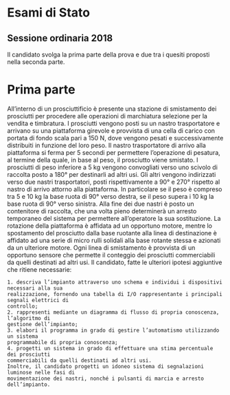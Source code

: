 # Esami di Stato

## Sessione ordinaria 2018

Il candidato svolga la prima parte della prova e due tra i quesiti proposti nella
seconda parte. 

# Prima parte

All’interno di un prosciuttificio è presente una stazione di smistamento dei prosciutti per
procedere alle operazioni di marchiatura selezione per la vendita e timbratura.
I prosciutti vengono posti su un nastro trasportatore e arrivano su una piattaforma girevole
e provvista di una cella di carico con portata di fondo scala pari a 150 N, dove vengono
pesati e successivamente distribuiti in funzione del loro peso.
Il nastro trasportatore di arrivo alla piattaforma si ferma per 5 secondi per permettere
l’operazione di pesatura, al termine della quale, in base al peso, il prosciutto viene
smistato.
I prosciutti di peso inferiore a 5 kg vengono convogliati verso uno scivolo di raccolta posto
a 180° per destinarli ad altri usi.
Gli altri vengono indirizzati verso due nastri trasportatori, posti rispettivamente a 90° e
270° rispetto al nastro di arrivo attorno alla piattaforma.
In particolare se il peso è compreso tra 5 e 10 kg la base ruota di 90° verso destra, se il
peso supera i 10 kg la base ruota di 90° verso sinistra.
Alla fine dei due nastri è posto un contenitore di raccolta, che una volta pieno determinerà
un arresto temporaneo del sistema per permettere all’operatore la sua sostituzione.
La rotazione della piattaforma è affidata ad un opportuno motore, mentre lo spostamento
del prosciutto dalla base ruotante alla linea di destinazione è affidato ad una serie di micro
rulli solidali alla base rotante stessa e azionati da un ulteriore motore.
Ogni linea di smistamento è provvista di un opportuno sensore che permette il conteggio
dei prosciutti commerciabili da quelli destinati ad altri usi.
Il candidato, fatte le ulteriori ipotesi aggiuntive che ritiene necessarie:

    1. descriva l’impianto attraverso uno schema e individui i dispositivi necessari alla sua
    realizzazione, fornendo una tabella di I/O rappresentante i principali segnali elettrici di
    controllo;
    2. rappresenti mediante un diagramma di flusso di propria conoscenza, l’algoritmo di
    gestione dell’impianto;
    3. elabori il programma in grado di gestire l’automatismo utilizzando un sistema
    programmabile di propria conoscenza;
    4. progetti un sistema in grado di effettuare una stima percentuale dei prosciutti
    commerciabili da quelli destinati ad altri usi.
    Inoltre, il candidato progetti un idoneo sistema di segnalazioni luminose nelle fasi di
    movimentazione dei nastri, nonché i pulsanti di marcia e arresto dell’impianto. 
